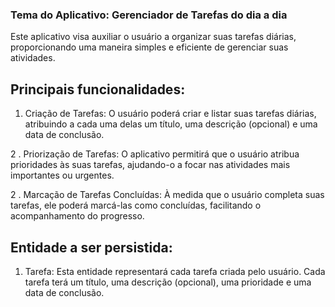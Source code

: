 ### Tema do Aplicativo: Gerenciador de Tarefas do dia a dia

 

Este aplicativo visa auxiliar o usuário a organizar suas tarefas diárias, proporcionando uma maneira simples e eficiente de gerenciar suas atividades.

 

## Principais funcionalidades:

 

 1. Criação de Tarefas: O usuário poderá criar e listar suas tarefas diárias, atribuindo a cada uma delas um título, uma descrição (opcional) e uma data de conclusão.

2 . Priorização de Tarefas: O aplicativo permitirá que o usuário atribua prioridades às suas tarefas, ajudando-o a focar nas atividades mais importantes ou urgentes.

2 . Marcação de Tarefas Concluídas: À medida que o usuário completa suas tarefas, ele poderá marcá-las como concluídas, facilitando o acompanhamento do progresso.

 

## Entidade a ser persistida:

1. Tarefa: Esta entidade representará cada tarefa criada pelo usuário. Cada tarefa terá um título, uma descrição (opcional), uma prioridade e uma data de conclusão.
